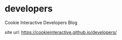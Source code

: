 # developers
Cookie Interactive Developers Blog

site url: https://cookieinteractive.github.io/developers/
